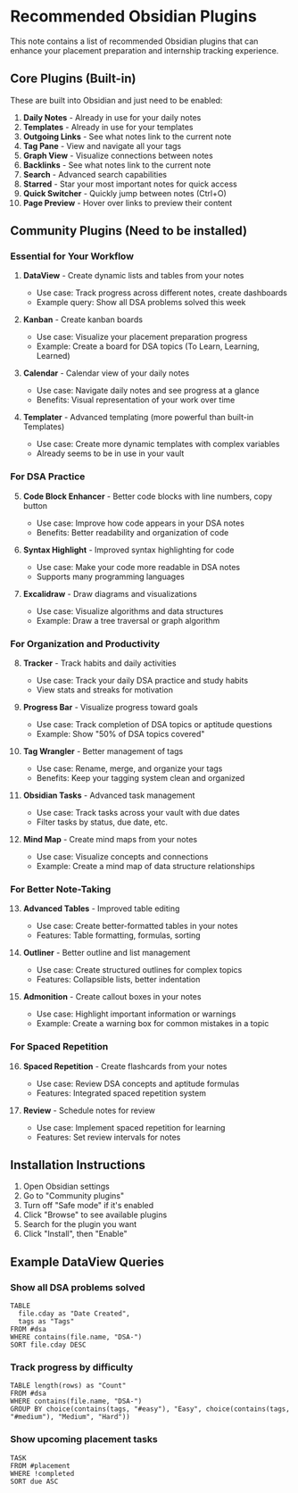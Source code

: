 # Recommended Obsidian Plugins

This note contains a list of recommended Obsidian plugins that can enhance your placement preparation and internship tracking experience.

## Core Plugins (Built-in)
These are built into Obsidian and just need to be enabled:

1. **Daily Notes** - Already in use for your daily notes
2. **Templates** - Already in use for your templates
3. **Outgoing Links** - See what notes link to the current note
4. **Tag Pane** - View and navigate all your tags
5. **Graph View** - Visualize connections between notes
6. **Backlinks** - See what notes link to the current note
7. **Search** - Advanced search capabilities
8. **Starred** - Star your most important notes for quick access
9. **Quick Switcher** - Quickly jump between notes (Ctrl+O)
10. **Page Preview** - Hover over links to preview their content

## Community Plugins (Need to be installed)

### Essential for Your Workflow

1. **DataView** - Create dynamic lists and tables from your notes
   - Use case: Track progress across different notes, create dashboards
   - Example query: Show all DSA problems solved this week

2. **Kanban** - Create kanban boards
   - Use case: Visualize your placement preparation progress
   - Example: Create a board for DSA topics (To Learn, Learning, Learned)

3. **Calendar** - Calendar view of your daily notes
   - Use case: Navigate daily notes and see progress at a glance
   - Benefits: Visual representation of your work over time

4. **Templater** - Advanced templating (more powerful than built-in Templates)
   - Use case: Create more dynamic templates with complex variables
   - Already seems to be in use in your vault

### For DSA Practice

5. **Code Block Enhancer** - Better code blocks with line numbers, copy button
   - Use case: Improve how code appears in your DSA notes
   - Benefits: Better readability and organization of code

6. **Syntax Highlight** - Improved syntax highlighting for code
   - Use case: Make your code more readable in DSA notes
   - Supports many programming languages

7. **Excalidraw** - Draw diagrams and visualizations
   - Use case: Visualize algorithms and data structures
   - Example: Draw a tree traversal or graph algorithm

### For Organization and Productivity

8. **Tracker** - Track habits and daily activities
   - Use case: Track your daily DSA practice and study habits
   - View stats and streaks for motivation

9. **Progress Bar** - Visualize progress toward goals
   - Use case: Track completion of DSA topics or aptitude questions
   - Example: Show "50% of DSA topics covered"

10. **Tag Wrangler** - Better management of tags
    - Use case: Rename, merge, and organize your tags
    - Benefits: Keep your tagging system clean and organized

11. **Obsidian Tasks** - Advanced task management
    - Use case: Track tasks across your vault with due dates
    - Filter tasks by status, due date, etc.

12. **Mind Map** - Create mind maps from your notes
    - Use case: Visualize concepts and connections
    - Example: Create a mind map of data structure relationships

### For Better Note-Taking

13. **Advanced Tables** - Improved table editing
    - Use case: Create better-formatted tables in your notes
    - Features: Table formatting, formulas, sorting

14. **Outliner** - Better outline and list management
    - Use case: Create structured outlines for complex topics
    - Features: Collapsible lists, better indentation

15. **Admonition** - Create callout boxes in your notes
    - Use case: Highlight important information or warnings
    - Example: Create a warning box for common mistakes in a topic

### For Spaced Repetition

16. **Spaced Repetition** - Create flashcards from your notes
    - Use case: Review DSA concepts and aptitude formulas
    - Features: Integrated spaced repetition system

17. **Review** - Schedule notes for review
    - Use case: Implement spaced repetition for learning
    - Features: Set review intervals for notes

## Installation Instructions

1. Open Obsidian settings
2. Go to "Community plugins"
3. Turn off "Safe mode" if it's enabled
4. Click "Browse" to see available plugins
5. Search for the plugin you want
6. Click "Install", then "Enable"

## Example DataView Queries

### Show all DSA problems solved
```dataview
TABLE
  file.cday as "Date Created",
  tags as "Tags"
FROM #dsa
WHERE contains(file.name, "DSA-")
SORT file.cday DESC
```

### Track progress by difficulty
```dataview
TABLE length(rows) as "Count"
FROM #dsa
WHERE contains(file.name, "DSA-")
GROUP BY choice(contains(tags, "#easy"), "Easy", choice(contains(tags, "#medium"), "Medium", "Hard"))
```

### Show upcoming placement tasks
```dataview
TASK
FROM #placement
WHERE !completed
SORT due ASC
```
